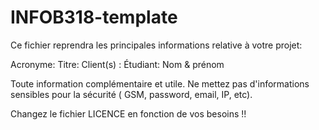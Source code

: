 # INFOB318-template

Ce fichier reprendra les principales informations relative à votre projet:

Acronyme: 
Titre:
Client(s) :
Étudiant: Nom & prénom

Toute information complémentaire et utile. Ne mettez pas d'informations sensibles pour la sécurité ( GSM, password, email, IP, etc).

Changez le fichier LICENCE en fonction de vos besoins !!
